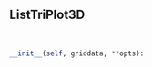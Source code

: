 ## <a id=McUtils.Plots.Plots.ListTriPlot3D>ListTriPlot3D</a>


<a id=McUtils.Plots.Plots.ListTriPlot3D.__init__>&nbsp;</a>
```python
__init__(self, griddata, **opts): 
```

